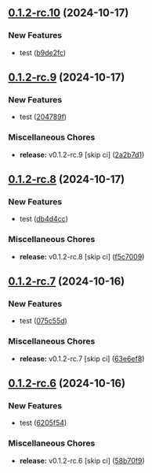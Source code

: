 ## [0.1.2-rc.10](https://github.com/KingTimer12/MYK-Desktop/compare/v0.1.2-rc.9...v0.1.2-rc.10) (2024-10-17)


### New Features

* test ([b9de2fc](https://github.com/KingTimer12/MYK-Desktop/commit/b9de2fcf8dddb073157b1e7d7fad7a964cc71b06))

## [0.1.2-rc.9](https://github.com/KingTimer12/MYK-Desktop/compare/v0.1.2-rc.8...v0.1.2-rc.9) (2024-10-17)


### New Features

* test ([204789f](https://github.com/KingTimer12/MYK-Desktop/commit/204789fb21f973c7dd744712d7fac8fd92d98109))


### Miscellaneous Chores

* **release:** v0.1.2-rc.9 [skip ci] ([2a2b7d1](https://github.com/KingTimer12/MYK-Desktop/commit/2a2b7d1aed36cb185705b0ee4bdb2298d8f0662b))

## [0.1.2-rc.8](https://github.com/KingTimer12/MYK-Desktop/compare/v0.1.2-rc.7...v0.1.2-rc.8) (2024-10-17)


### New Features

* test ([db4d4cc](https://github.com/KingTimer12/MYK-Desktop/commit/db4d4cc55fc817707f4d78daad12ef2dae10f0af))


### Miscellaneous Chores

* **release:** v0.1.2-rc.8 [skip ci] ([f5c7009](https://github.com/KingTimer12/MYK-Desktop/commit/f5c7009b42d44380676fbb04a9e73d213b66a377))

## [0.1.2-rc.7](https://github.com/KingTimer12/MYK-Desktop/compare/v0.1.2-rc.6...v0.1.2-rc.7) (2024-10-16)


### New Features

* test ([075c55d](https://github.com/KingTimer12/MYK-Desktop/commit/075c55d1efe541f3d995c037a0c69d2e3182bf12))


### Miscellaneous Chores

* **release:** v0.1.2-rc.7 [skip ci] ([63e6ef8](https://github.com/KingTimer12/MYK-Desktop/commit/63e6ef8fa57bbecc135e3d08fd65bd422d0ca363))

## [0.1.2-rc.6](https://github.com/KingTimer12/MYK-Desktop/compare/v0.1.2-rc.5...v0.1.2-rc.6) (2024-10-16)


### New Features

* test ([6205f54](https://github.com/KingTimer12/MYK-Desktop/commit/6205f54363796b9d220be7677f53e75a49c3820d))


### Miscellaneous Chores

* **release:** v0.1.2-rc.6 [skip ci] ([58b70f9](https://github.com/KingTimer12/MYK-Desktop/commit/58b70f90baaa153cc5a2a66c43a3efc5740e8b7c))


